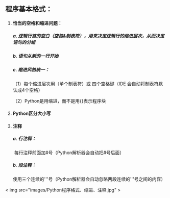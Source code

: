 ## 程序基本格式：



1. #### **恰当的空格和缩进问题：**

   

   ##### a. 逻辑行首的空白（空格&制表符），用来决定逻辑行的缩进层次，从而决定语句的分组

   ##### b. 语句从新的一行开始

   ##### c. 缩进风格统一：

   （1）每个缩进层次用（单个制表符）或 四个空格键（IDE 会自动将制表符默认成4个空格）

   （2）Python是用缩进，而不是用{}表示程序块

   

2. #### **Python区分大小写**

   

3. #### **注释**

   ##### a. 行注释：

   ​    每行注释前面加#号（Python解析器会自动把#号后面）

   ##### b. 段注释：

   ​    使用三个连续的'''号（Python解析器会自动忽略两段连续的'''号之间的内容）



< img src="images/Python程序格式、缩进、注释.jpg" >

